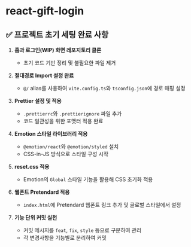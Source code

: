 # react-gift-login

## ✅ 프로젝트 초기 세팅 완료 사항

1. **홈과 로그인(WIP) 화면 레포지토리 클론**
   - 초기 코드 기반 정리 및 불필요한 파일 제거

2. **절대경로 Import 설정 완료**
   - `@/` alias를 사용하여 `vite.config.ts`와 `tsconfig.json`에 경로 매핑 설정

3. **Prettier 설정 및 적용**
   - `.prettierrc`와 `.prettierignore` 파일 추가
   - 코드 일관성을 위한 포맷터 적용 완료

4. **Emotion 스타일 라이브러리 적용**
   - `@emotion/react`와 `@emotion/styled` 설치
   - CSS-in-JS 방식으로 스타일 구성 시작

5. **reset.css 적용**
   - Emotion의 `Global` 스타일 기능을 활용해 CSS 초기화 적용

6. **웹폰트 Pretendard 적용**
   - `index.html`에 Pretendard 웹폰트 링크 추가 및 글로벌 스타일에서 설정

7. **기능 단위 커밋 실천**
   - 커밋 메시지를 `feat`, `fix`, `style` 등으로 구분하여 관리
   - 각 변경사항을 기능별로 분리하여 커밋
